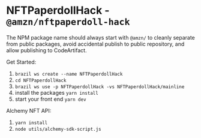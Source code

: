 # NFTPaperdollHack - `@amzn/nftpaperdoll-hack`

The NPM package name should always start with `@amzn/` to cleanly separate from
public packages, avoid accidental publish to public repository, and allow
publishing to CodeArtifact.

Get Started:
1. `brazil ws create --name NFTPaperdollHack`
2. `cd NFTPaperdollHack`
3. `brazil ws use -p NFTPaperdollHack -vs NFTPaperdollHack/mainline`
4. install the packages `yarn install` 
5. start your front end `yarn dev`

Alchemy NFT API:
1. `yarn install`
2. `node utils/alchemy-sdk-script.js`